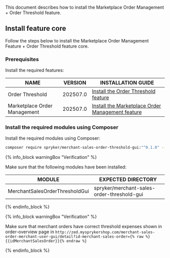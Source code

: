 

This document describes how to install the Marketplace Order Management + Order Threshold feature.

## Install feature core

Follow the steps below to install the Marketplace Order Management Feature + Order Threshold feature core.

### Prerequisites

Install the required features:

| NAME  | VERSION | INSTALLATION GUIDE |
| -------------- | --------- | -------------|
| Order Threshold | 202507.0 | [Install the Order Threshold feature](/docs/pbc/all/cart-and-checkout/latest/base-shop/install-and-upgrade/install-features/install-the-checkout-feature.html) |
| Marketplace Order Management | 202507.0 | [Install the Marketplace Order Management feature](/docs/pbc/all/order-management-system/latest/marketplace/install-features/install-the-marketplace-order-management-feature.html) |

### Install the required modules using Composer

Install the required modules using Composer:

```bash
composer require spryker/merchant-sales-order-threshold-gui:"^0.1.0" --update-with-dependencies
```

{% info_block warningBox "Verification" %}

Make sure that the following modules have been installed:

| MODULE | EXPECTED DIRECTORY |
| ------------------ | -------------- |
| MerchantSalesOrderThresholdGui | spryker/merchant-sales-order-threshold-gui |

{% endinfo_block %}

{% info_block warningBox "Verification" %}

Make sure that merchant orders have correct threshold expenses shown in order-overview page in `http://zed.mysprykershop.com/merchant-sales-order-merchant-user-gui/detail?id-merchant-sales-order={% raw %}{{idMerchantSalesOrder}}{% endraw %}`

{% endinfo_block %}
